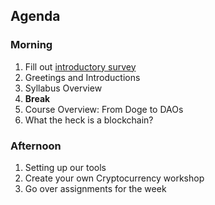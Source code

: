 ## Agenda
### Morning
1. Fill out [introductory survey](https://forms.gle/J3cy3QTPAkDBhTn79)
2. Greetings and Introductions
3. Syllabus Overview
4. **Break**
5. Course Overview: From Doge to DAOs
6. What the heck is a blockchain?
### Afternoon
1. Setting up our tools
2. Create your own Cryptocurrency workshop
3. Go over assignments for the week